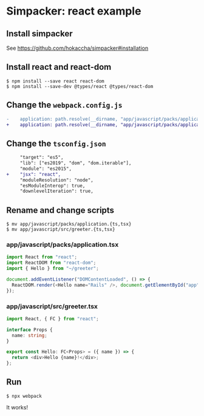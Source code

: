 # Simpacker: react example

## Install simpacker

See https://github.com/hokaccha/simpacker#installation

## Install react and react-dom

```
$ npm install --save react react-dom
$ npm install --save-dev @types/react @types/react-dom
```

## Change the `webpack.config.js`

```diff
-    application: path.resolve(__dirname, "app/javascript/packs/application.ts")
+    application: path.resolve(__dirname, "app/javascript/packs/application.tsx")
```

## Change the `tsconfig.json`

```diff
     "target": "es5",
     "lib": ["es2019", "dom", "dom.iterable"],
     "module": "es2015",
+    "jsx": "react",
     "moduleResolution": "node",
     "esModuleInterop": true,
     "downlevelIteration": true,
```

## Rename and change scripts

```
$ mv app/javascript/packs/application.{ts,tsx}
$ mv app/javascript/src/greeter.{ts,tsx}
```

### app/javascript/packs/application.tsx

```typescript
import React from "react";
import ReactDOM from "react-dom";
import { Hello } from "~/greeter";

document.addEventListener("DOMContentLoaded", () => {
  ReactDOM.render(<Hello name="Rails" />, document.getElementById("app"));
});

```

### app/javascript/src/greeter.tsx

```typescript
import React, { FC } from "react";

interface Props {
  name: string;
}

export const Hello: FC<Props> = ({ name }) => {
  return <div>Hello {name}!</div>;
};
```

## Run

```
$ npx webpack
```

It works!
